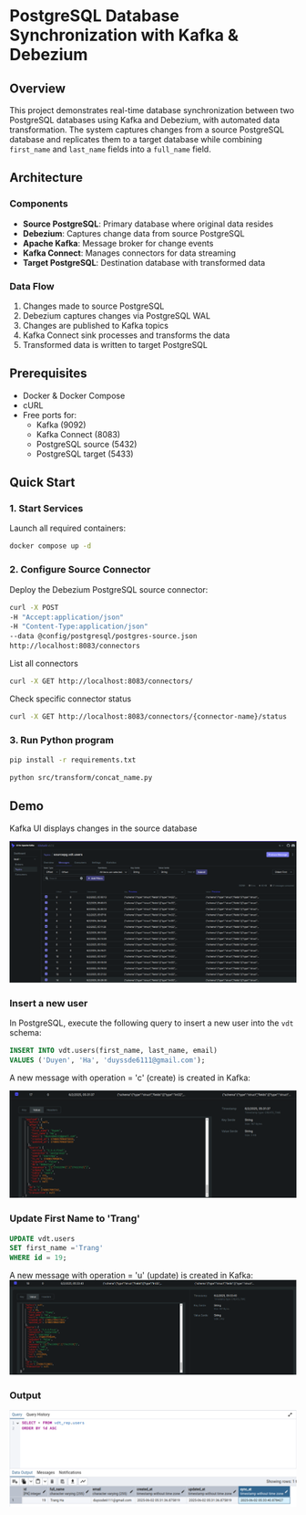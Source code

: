# PostgreSQL Database Synchronization with Kafka & Debezium

## Overview
This project demonstrates real-time database synchronization between two PostgreSQL databases using Kafka and Debezium, with automated data transformation. The system captures changes from a source PostgreSQL database and replicates them to a target database while combining `first_name` and `last_name` fields into a `full_name` field.

## Architecture

### Components
- **Source PostgreSQL**: Primary database where original data resides
- **Debezium**: Captures change data from source PostgreSQL
- **Apache Kafka**: Message broker for change events
- **Kafka Connect**: Manages connectors for data streaming
- **Target PostgreSQL**: Destination database with transformed data

### Data Flow
1. Changes made to source PostgreSQL
2. Debezium captures changes via PostgreSQL WAL
3. Changes are published to Kafka topics
4. Kafka Connect sink processes and transforms the data
5. Transformed data is written to target PostgreSQL

## Prerequisites
- Docker & Docker Compose
- cURL
- Free ports for:
  - Kafka (9092)
  - Kafka Connect (8083)
  - PostgreSQL source (5432)
  - PostgreSQL target (5433)

## Quick Start

### 1. Start Services
Launch all required containers:
```bash
docker compose up -d
```

### 2. Configure Source Connector
Deploy the Debezium PostgreSQL source connector:
```bash
curl -X POST
-H "Accept:application/json"
-H "Content-Type:application/json"
--data @config/postgresql/postgres-source.json
http://localhost:8083/connectors
```

List all connectors
```bash
curl -X GET http://localhost:8083/connectors/
```
Check specific connector status
```bash
curl -X GET http://localhost:8083/connectors/{connector-name}/status
```

### 3. Run Python program
```bash
pip install -r requirements.txt
```
```bash
python src/transform/concat_name.py
```

## Demo

Kafka UI displays changes in the source database

![kafka-ui.png](assets/kafka-ui.png)

### Insert a new user

In PostgreSQL, execute the following query to insert a new user into the `vdt` schema:
```sql
INSERT INTO vdt.users(first_name, last_name, email)
VALUES ('Duyen', 'Ha', 'duyssde6111@gmail.com');
```

A new message with operation = 'c' (create) is created in Kafka:

![demo-insert.png](assets/demo-insert.png)

### Update First Name to 'Trang'
```sql
UPDATE vdt.users
SET first_name ='Trang'
WHERE id = 19;
```
A new message with operation = 'u' (update) is created in Kafka:
![demo-update.png](assets/demo-update.png)

### Output
![output.png](assets/output.png)